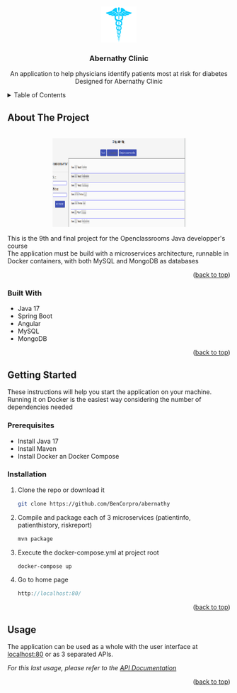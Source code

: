 <a name="readme-top"></a>

<!-- PROJECT LOGO -->
<br />
<div align="center">
  <a href="https://github.com/BenCorpro/abernathy">
    <img src="images/Health-logo.png" alt="Logo" width="80" height="80">
  </a>

  <h3 align="center">Abernathy Clinic</h3>

  <p align="center">
    An application to help physicians identify patients most at risk for diabetes 
    <br />
    Designed for Abernathy Clinic
  </p>
</div>



<!-- TABLE OF CONTENTS -->
<details>
  <summary>Table of Contents</summary>
  <ol>
    <li>
      <a href="#about-the-project">About The Project</a>
      <ul>
        <li><a href="#built-with">Built With</a></li>
      </ul>
    </li>
    <li>
      <a href="#getting-started">Getting Started</a>
      <ul>
        <li><a href="#prerequisites">Prerequisites</a></li>
        <li><a href="#installation">Installation</a></li>
      </ul>
    </li>
    <li><a href="#usage">Usage</a></li>
  </ol>
</details>



<!-- ABOUT THE PROJECT -->
## About The Project

<div align="center">
<br />
    <img src="images/screenshot.png" alt="screenshot" width="300" height="200">
<br />
</div>

This is the 9th and final project for the Openclassrooms Java developper's course<br />
The application must be build with a microservices architecture, runnable in Docker containers, with both MySQL and MongoDB as databases

<p align="right">(<a href="#readme-top">back to top</a>)</p>



### Built With

* Java 17
* Spring Boot
* Angular
* MySQL
* MongoDB

<p align="right">(<a href="#readme-top">back to top</a>)</p>



<!-- GETTING STARTED -->
## Getting Started

<p>
These instructions will help you start the application on your machine.<br />
Running it on Docker is the easiest way considering the number of dependencies needed
</p>

### Prerequisites

* Install Java 17
* Install Maven
* Install Docker an Docker Compose

### Installation

1. Clone the repo or download it
   ```sh
   git clone https://github.com/BenCorpro/abernathy
   ```
2. Compile and package each of 3 microservices (patientinfo, patienthistory, riskreport) 
   ```sh
   mvn package
   ```
3. Execute the docker-compose.yml at project root
   ```sh
   docker-compose up
   ```
4. Go to home page
   ```js
   http://localhost:80/
   ```
<p align="right">(<a href="#readme-top">back to top</a>)</p>



<!-- USAGE EXAMPLES -->
## Usage

The application can be used as a whole with the user interface at <a href="http://localhost:80/">localhost:80</a> or as 3 separated APIs.

_For this last usage, please refer to the [API Documentation](https://github.com/BenCorpro/abernathy/documentation/)_

<p align="right">(<a href="#readme-top">back to top</a>)</p>
